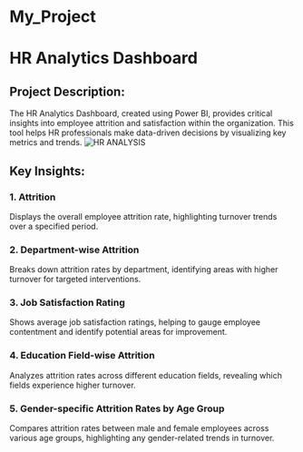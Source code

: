 # My_Project
# HR Analytics Dashboard

## Project Description:
The HR Analytics Dashboard, created using Power BI, provides critical insights into employee attrition and satisfaction within the organization. This tool helps HR professionals make data-driven decisions by visualizing key metrics and trends.
![HR ANALYSIS](https://github.com/user-attachments/assets/25b947c0-e868-4e56-b1c7-c83d8fb77d1d)

## Key Insights:
### 1. Attrition
Displays the overall employee attrition rate, highlighting turnover trends over a specified period.

### 2. Department-wise Attrition
Breaks down attrition rates by department, identifying areas with higher turnover for targeted interventions.

### 3. Job Satisfaction Rating
Shows average job satisfaction ratings, helping to gauge employee contentment and identify potential areas for improvement.

### 4. Education Field-wise Attrition
Analyzes attrition rates across different education fields, revealing which fields experience higher turnover.

### 5. Gender-specific Attrition Rates by Age Group
Compares attrition rates between male and female employees across various age groups, highlighting any gender-related trends in turnover.


